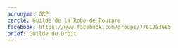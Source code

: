 ```yaml
---
acronyme: GRP
cercle: Guilde de la Robe de Pourpre
facebook: https://www.facebook.com/groups/7761283685
brief: Guilde du Droit
---
```

